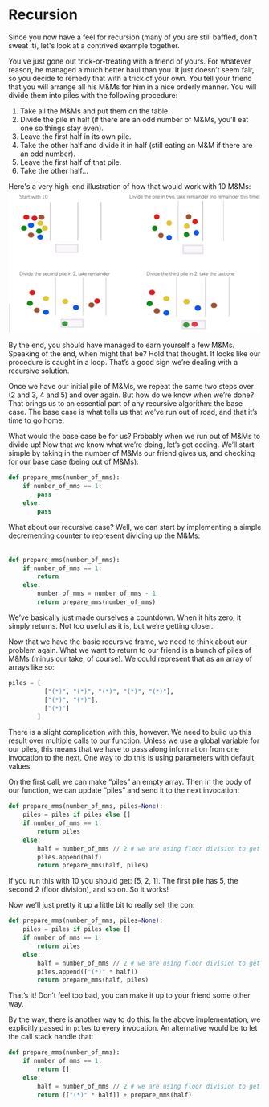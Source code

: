 # Recursion

Since you now have a feel for recursion (many of you are still baffled, don't sweat it), let's look at a contrived example together.

You’ve just gone out trick-or-treating with a friend of yours. For whatever reason, he managed a much better haul than you. It just doesn’t seem fair, so you decide to remedy that with a trick of your own. You tell your friend that you will arrange all his M&Ms for him in a nice orderly manner. You will divide them into piles with the following procedure:

1. Take all the M&Ms and put them on the table.
2. Divide the pile in half (if there are an odd number of M&Ms, you’ll eat one so things stay even).
3. Leave the first half in its own pile.
4. Take the other half and divide it in half (still eating an M&M if there are an odd number).
5. Leave the first half of that pile.
6. Take the other half…

Here's a very high-end illustration of how that would work with 10 M&Ms:
![diagram](./page-resources/steps.png)

By the end, you should have managed to earn yourself a few M&Ms. Speaking of the end, when might that be? Hold that thought. It looks like our procedure is caught in a loop. That’s a good sign we’re dealing with a recursive solution.

Once we have our initial pile of M&Ms, we repeat the same two steps over (2 and 3, 4 and 5) and over again. But how do we know when we’re done?  That brings us to an essential part of any recursive algorithm: the base case. The base case is what tells us that we’ve run out of road, and that it’s time to go home.

What would the base case be for us? Probably when we run out of M&Ms to divide up!  Now that we know what we’re doing, let’s get coding.  We’ll start simple by taking in the number of M&Ms our friend gives us, and checking for our base case (being out of M&Ms):

```python
def prepare_mms(number_of_mms):
    if number_of_mms == 1:
        pass
    else:
        pass
```

What about our recursive case? Well, we can start by implementing a simple decrementing counter to represent dividing up the M&Ms:

```python

def prepare_mms(number_of_mms):
    if number_of_mms == 1:
        return
    else:
        number_of_mms = number_of_mms - 1
        return prepare_mms(number_of_mms)
```
We’ve basically just made ourselves a countdown. When it hits zero, it simply returns. Not too useful as it is, but we’re getting closer.

Now that we have the basic recursive frame, we need to think about our problem again. What we want to return to our friend is a bunch of piles of M&Ms (minus our take, of course). We could represent that as an array of arrays like so:

```python
piles = [
          ["(*)", "(*)", "(*)", "(*)", "(*)"],
          ["(*)", "(*)"],
          ["(*)"]
        ]
```

There is a slight complication with this, however. We need to build up this result over multiple calls to our function. Unless we use a global variable for our piles, this means that we have to pass along information from one invocation to the next. One way to do this is using parameters with default values.

On the first call, we can make “piles” an empty array. Then in the body of our function, we can update “piles” and send it to the next invocation:

```python
def prepare_mms(number_of_mms, piles=None):
    piles = piles if piles else []
    if number_of_mms == 1:
        return piles
    else:
        half = number_of_mms // 2 # we are using floor division to get our cut
        piles.append(half)
        return prepare_mms(half, piles)
```

If you run this with 10 you should get: [5, 2, 1]. The first pile has 5, the second 2 (floor division), and so on. So it works!

Now we’ll just pretty it up a little bit to really sell the con:

```python
def prepare_mms(number_of_mms, piles=None):
    piles = piles if piles else []
    if number_of_mms == 1:
        return piles
    else:
        half = number_of_mms // 2 # we are using floor division to get our cut
        piles.append(["(*)" * half])
        return prepare_mms(half, piles)
```

That’s it! Don’t feel too bad, you can make it up to your friend some other way.

By the way, there is another way to do this.  In the above implementation, we explicitly passed in `piles` to every invocation.  An alternative would be to let the call stack handle that:

```python
def prepare_mms(number_of_mms):
    if number_of_mms == 1:
        return []
    else:
        half = number_of_mms // 2 # we are using floor division to get our cut
        return [["(*)" * half]] + prepare_mms(half)
```